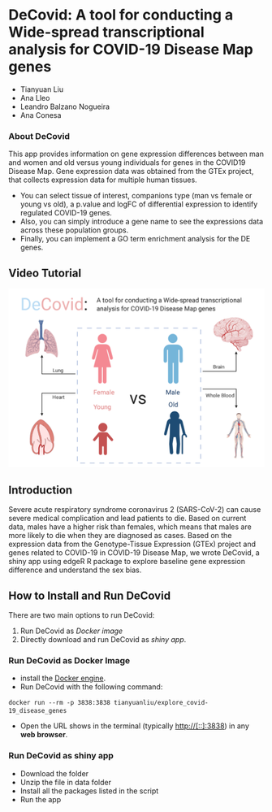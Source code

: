 # DeCovid: A tool for conducting a Wide-spread transcriptional analysis for COVID-19 Disease Map genes

- Tianyuan Liu
- Ana Lleo
- Leandro Balzano Nogueira
- Ana Conesa

### About DeCovid
This app provides information on gene expression differences between man and women and old versus young individuals for genes in the COVID19 Disease Map. Gene expression data was obtained from the GTEx project, that collects expression data for multiple human tissues.
- You can select tissue of interest, companions type (man vs female or young vs old), a p.value and logFC of differential expression to identify regulated COVID-19 genes.
- Also, you can simply introduce a gene name to see the expressions data across these population groups.
- Finally, you can implement a GO term enrichment analysis for the DE genes.

## Video Tutorial
[![Watch the video](https://github.com/ConesaLab/DeCovid/blob/master/www/DeCovid.png)](https://www.youtube.com/watch?v=vwtjcw7cJG4)

## Introduction
Severe acute respiratory syndrome coronavirus 2 (SARS-CoV-2) can cause severe medical complication and lead patients to die. Based on current data, males have a higher risk than females, which means that males are more likely to die when they are diagnosed as cases. Based on the expression data from the Genotype-Tissue Expression (GTEx) project and genes related to COVID-19  in COVID-19 Disease Map, we wrote DeCovid,  a shiny app using edgeR R package to explore baseline gene expression difference and understand the sex bias.


## How to Install and Run DeCovid

There are two main options to run DeCovid:

1.  Run DeCovid as *Docker image* 
2.  Directly download and run DeCovid as *shiny app*.

### Run  DeCovid as Docker Image

- install the [Docker engine](https://docs.docker.com/engine/install/).
- Run DeCovid with the following command:
```
docker run --rm -p 3838:3838 tianyuanliu/explore_covid-19_disease_genes
```
- Open the URL shows in the terminal (typically [http://[::]:3838](http://[::]:3838)) in any **web browser**.

### Run  DeCovid as shiny app
- Download the folder
- Unzip the file in data folder
- Install all the packages listed in the script
- Run the app
